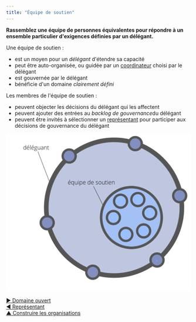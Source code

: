 ```yaml
---
title: "Équipe de soutien"
---
```



**Rassemblez une équipe de personnes équivalentes pour répondre à un ensemble particulier d'exigences définies par un délégant.**

Une équipe de soutien :

- est un moyen pour un <dfn data-info="Délégant: Un individu ou groupe délégant un domaine à d&apos;autres groupes ou individus.">délégant</dfn> d'étendre sa capacité
- peut être auto-organisée, ou guidée par un [coordinateur](coordinator.html) choisi par le délégant
- est gouvernée par le délégant
- bénéficie d'un domaine <dfn data-info="Domaine: Une zone d&apos;influence, d’activité et de prise de décisions distincte au sein d&apos;une organisation.">clairement défini</dfn>

Les membres de l'équipe de soutien :

- peuvent objecter les décisions du délégant qui les affectent
- peuvent ajouter des entrées au <dfn data-info="Backlog de gouvernance: Une liste explicite ordonnée par priorité de tâches en attente de traitement (moteurs) en lien à la gouvernance d&apos;un domaine.">backlog de gouvernance</dfn>du délégant
- peuvent être invités à sélectionner un [représentant](representative.html) pour participer aux décisions de gouvernance du délégant

![Équipe de soutien](img/structural-patterns/helping-team.png)

[&#9654; Domaine ouvert](open-domain.html)<br/>[&#9664; Représentant](representative.html)<br/>[&#9650; Construire les organisations](building-organizations.html)

